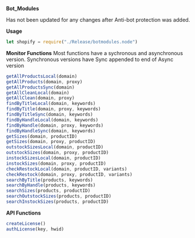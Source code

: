 __**Bot_Modules**__

Has not been updated for any changes after Anti-bot protection was added.

__Usage__
```js
let shopify = require("./Release/botmodules.node")
```
__Monitor Functions__
Most functions have a sychronous and asynchronous version.
Synchronous versions have Sync appended to end of Async version
```js
getAllProductsLocal(domain)
getAllProducts(domain, proxy)
getAllProductsSync(domain)
getAllCleanLocal(domain)
getAllClean(domain, proxy)
findByTitleLocal(domain, keywords)
findByTitle(domain, proxy, keywords)
findByTitleSync(domain, keywords)
findByHandleLocal(domain, keywords)
findByHandle(domain, proxy, keywords)
findByHandleSync(domain, keywords)
getSizes(domain, productID)
getSizes(domain, proxy, productID)
outstockSizesLocal(domain, productID)
outstockSizes(domain, proxy, productID)
instockSizesLocal(domain, productID)
instockSizes(domain, proxy, productID)
checkRestockLocal(domain, productID, variants)
checkRestock(domain, proxy, productID, variants)
searchByTitle(products, keywords)
searchByHandle(products, keywords)
searchSizes(products, productID)
searchOutstockSizes(products, productID)
searchInstockSizes(products, productID)
```

__API Functions__
```js
createLicense()
authLicense(key, hwid)
```
